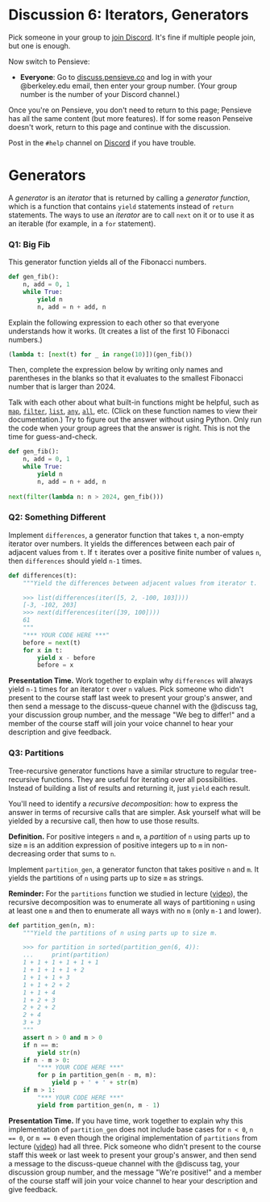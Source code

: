 # Discussion 6: Iterators, Generators

Pick someone in your group to [join Discord](https://cs61a.org/articles/discord). It's fine if multiple people join, but one is enough.

Now switch to Pensieve:

- **Everyone**: Go to [discuss.pensieve.co](http://discuss.pensieve.co/) and log in with your @berkeley.edu email, then enter your group number. (Your group number is the number of your Discord channel.)

Once you're on Pensieve, you don't need to return to this page; Pensieve has all the same content (but more features). If for some reason Penseive doesn't work, return to this page and continue with the discussion.

Post in the `#help` channel on [Discord](https://cs61a.org/articles/discord/) if you have trouble.

# Generators

A *generator* is an *iterator* that is returned by calling a *generator function*, which is a function that contains `yield` statements instead of `return` statements. The ways to use an *iterator* are to call `next` on it or to use it as an iterable (for example, in a `for` statement).

### Q1: Big Fib

This generator function yields all of the Fibonacci numbers.

```python
def gen_fib():
    n, add = 0, 1
    while True:
        yield n
        n, add = n + add, n
```

Explain the following expression to each other so that everyone understands how it works. (It creates a list of the first 10 Fibonacci numbers.)

```python
(lambda t: [next(t) for _ in range(10)])(gen_fib())
```

Then, complete the expression below by writing only names and parentheses in the blanks so that it evaluates to the smallest Fibonacci number that is larger than 2024.

Talk with each other about what built-in functions might be helpful, such as [`map`](https://docs.python.org/3/library/functions.html#map), [`filter`](https://docs.python.org/3/library/functions.html#filter), [`list`](https://docs.python.org/3/library/functions.html#func-list), [`any`](https://docs.python.org/3/library/functions.html#any), [`all`](https://docs.python.org/3/library/functions.html#all), etc. (Click on these function names to view their documentation.) Try to figure out the answer without using Python. Only run the code when your group agrees that the answer is right. This is not the time for guess-and-check.

```python
def gen_fib():
    n, add = 0, 1
    while True:
        yield n
        n, add = n + add, n
        
next(filter(lambda n: n > 2024, gen_fib()))
```

### Q2: Something Different

Implement `differences`, a generator function that takes `t`, a non-empty iterator over numbers. It yields the differences between each pair of adjacent values from `t`. If `t` iterates over a positive finite number of values `n`, then `differences` should yield `n-1` times.

```python
def differences(t):
    """Yield the differences between adjacent values from iterator t.

    >>> list(differences(iter([5, 2, -100, 103])))
    [-3, -102, 203]
    >>> next(differences(iter([39, 100])))
    61
    """
    "*** YOUR CODE HERE ***"
    before = next(t)
    for x in t:
        yield x - before
        before = x
```

**Presentation Time.** Work together to explain why `differences` will always yield `n-1` times for an iterator `t` over `n` values. Pick someone who didn't present to the course staff last week to present your group's answer, and then send a message to the discuss-queue channel with the @discuss tag, your discussion group number, and the message "We beg to differ!" and a member of the course staff will join your voice channel to hear your description and give feedback.

### Q3: Partitions

Tree-recursive generator functions have a similar structure to regular tree-recursive functions. They are useful for iterating over all possibilities. Instead of building a list of results and returning it, just `yield` each result.

You'll need to identify a *recursive decomposition*: how to express the answer in terms of recursive calls that are simpler. Ask yourself what will be yielded by a recursive call, then how to use those results.

**Definition.** For positive integers `n` and `m`, a *partition* of `n` using parts up to size `m` is an addition expression of positive integers up to `m` in non-decreasing order that sums to `n`.

Implement `partition_gen`, a generator functon that takes positive `n` and `m`. It yields the partitions of `n` using parts up to size `m` as strings.

**Reminder:** For the `partitions` function we studied in lecture ([video](https://youtu.be/DvgT4dnSMVM)), the recursive decomposition was to enumerate all ways of partitioning `n` using at least one `m` and then to enumerate all ways with no `m` (only `m-1` and lower).

```python
def partition_gen(n, m):
    """Yield the partitions of n using parts up to size m.

    >>> for partition in sorted(partition_gen(6, 4)):
    ...     print(partition)
    1 + 1 + 1 + 1 + 1 + 1
    1 + 1 + 1 + 1 + 2
    1 + 1 + 1 + 3
    1 + 1 + 2 + 2
    1 + 1 + 4
    1 + 2 + 3
    2 + 2 + 2
    2 + 4
    3 + 3
    """
    assert n > 0 and m > 0
    if n == m:
        yield str(n)
    if n - m > 0:
        "*** YOUR CODE HERE ***"
        for p in partition_gen(n - m, m):
            yield p + ' + ' + str(m)
    if m > 1:
        "*** YOUR CODE HERE ***"
        yield from partition_gen(n, m - 1)
```

**Presentation Time.** If you have time, work together to explain why this implementation of `partition_gen` does not include base cases for `n < 0`, `n == 0`, or `m == 0` even though the original implementation of `partitions` from lecture ([video](https://youtu.be/DvgT4dnSMVM?si=MEkqzloqIcbD1-09&t=515)) had all three. Pick someone who didn't present to the course staff this week or last week to present your group's answer, and then send a message to the discuss-queue channel with the @discuss tag, your discussion group number, and the message "We're positive!" and a member of the course staff will join your voice channel to hear your description and give feedback.







